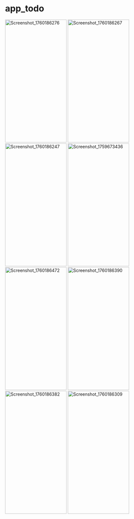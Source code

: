 # app_todo

<img width="200" height="400" alt="Screenshot_1760186276" src="https://github.com/user-attachments/assets/119c0f93-f12f-4940-b0df-86bce1e6b355" />
<img width="200" height="400" alt="Screenshot_1760186267" src="https://github.com/user-attachments/assets/fda01e92-5868-470d-bc77-2102fdb77c82" />
<img width="200" height="400" alt="Screenshot_1760186247" src="https://github.com/user-attachments/assets/01e60078-4a7a-453d-b170-2bdaa450d2d6" />
<img width="200" height="400" alt="Screenshot_1759673436" src="https://github.com/user-attachments/assets/da73870e-8a68-4ad4-aa5e-bb3056630596" />
<img width="200" height="400" alt="Screenshot_1760186472" src="https://github.com/user-attachments/assets/de622d50-0817-4c29-9717-da97f456b5f8" />
<img width="200" height="400" alt="Screenshot_1760186390" src="https://github.com/user-attachments/assets/1bdc311d-30f7-494e-8488-92f47ff78a9d" />
<img width="200" height="400" alt="Screenshot_1760186382" src="https://github.com/user-attachments/assets/b158ce6c-1aca-4946-b038-03a18750271c" />
<img width="200" height="400" alt="Screenshot_1760186309" src="https://github.com/user-attachments/assets/fab9e916-c1ad-4292-86c1-02398559ce03" />
